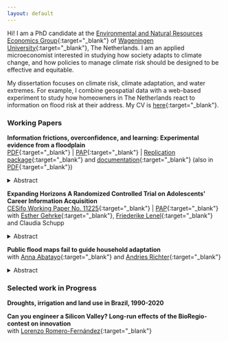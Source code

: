 ```yaml
---
layout: default
---
```


Hi! I am a PhD candidate at the [Environmental and Natural Resources Economics Group](https://www.wur.nl/en/Research-Results/Chair-groups/Social-Sciences/Environmental-Economics-and-Natural-Resources-Group.htm){:target="_blank"} of [Wageningen University](https://www.wur.nl/){:target="_blank"}, The Netherlands. I am an applied microeconomist interested in studying how society adapts to climate change, and how policies to manage climate risk should be designed to be effective and equitable.

My dissertation focuses on climate risk, climate adaptation, and water extremes. For example, I combine geospatial data with a web-based experiment to study how homeowners in The Netherlands react to information on flood risk at their address. My CV is [here](/CV.pdf){:target="_blank"}.

### Working Papers

<b>Information frictions, overconfidence, and learning: Experimental evidence from a floodplain</b> \
[PDF](https://drive.google.com/file/d/12N7N-KCTPBidlzxtHDkb5e8cirPAoJeh/view?usp=sharing){:target="_blank"} | [PAP](https://osf.io/yxc3m){:target="_blank"} | [Replication package](https://github.com/SofiaBadini/experiment_floodplain){:target="_blank"} and [documentation](https://experiment-floodplain.readthedocs.io/en/latest/){:target="_blank"} (also in [PDF](https://experiment-floodplain.readthedocs.io/\_/downloads/en/latest/pdf/){:target="_blank"})
<details><summary><abstract>Abstract</abstract></summary> I use an online experiment to study whether offering information to floodplain residents is sufficient to change their perceived risk exposure and demand for insurance. Participants are offered information on the flood risk profile at their address and on the national rules over compensation of flood damages. I find that respondents tend to misperceive their risk category according to publicly available flood maps, but express high levels of confidence in their guesses. When not prompted to engage with the information they are offered, one third of them read nothing. When prompted to read information on their risk profile, respondents —particularly residents of high risk areas— tend to stop reading any further and report a lower willingness-to-pay for insurance, but do not update their beliefs differently on average. Spontaneous comments from participants suggest backlash to information emphasizing personal responsibility, concern over their house losing value, distrust towards information from government and media, and aversion to insurance companies.
 </details>

<b>Expanding Horizons A Randomized Controlled Trial on Adolescents' Career Information Acquisition</b> \
[CESifo Working Paper No. 11225](https://www.cesifo.org/en/publications/2024/working-paper/expanding-horizons-randomized-controlled-trial-adolescents-career){:target="_blank"} | [PAP](https://www.socialscienceregistry.org/trials/5461){:target="_blank"} \
with [Esther Gehrke](https://www.esthergehrke.com/){:target="_blank"}, [Friederike Lenel](https://www.pik-potsdam.de/members/flenel){:target="_blank"} and Claudia Schupp
<details><summary><abstract>Abstract</abstract></summary> We implement a randomized controlled trial in a low-income context to investigate whether students in lower-secondary school acquire information about potential career paths more effectively if this information is ordered by the congruence be- tween the careers and the students’ personality and preceded by a task that allows students to explore their own interests. We find that self-exploration in combination with the personalized display increases students’ information acquisition. Stu- dents also read about more diverse career paths. In particular, low-performing students shift their focus from occupations that require a university education towards potentially more achievable careers that require a high-school degree. </details>

<b>Public flood maps fail to guide household adaptation</b> \
with [Anna Abatayo](https://annabatayo.com/){:target="_blank"} and [Andries Richter](https://andriesrichter.com/){:target="_blank"}
<details><summary><abstract>Abstract</abstract></summary> Flooding is one of the most damaging natural disasters worldwide, disproportionately affecting vulnerable communi- ties. Climate change is expected to increase the frequency and intensity of flooding, necessitating effective adaptation across all levels of society. While higher expected flood damages call for stronger household adaptation, limited access to information and lacking resources may prevent optimal decisions. Despite advances in flood mapping and research on household adapta- tion, the link between expected damages and adaptation decisions remains unknown. Here, we study the relationship between household adaptation measures and flood exposure in the Netherlands – a “best case scenario” due to its accurate flood risk information and recent flood experiences. Using publicly available flood maps, a national hydraulic model, and a large-scale survey, we reveal a significant mismatch between private adaptation measures and objective flood risks. Expected damages could be reduced substantially if high-risk households invested more in adaptation relative to low-risk households. We also uncover high spatial heterogeneity in both flood risk and adaptation, posing challenges to identify vulnerable areas and sup- port adaptation efforts. These findings provide critical insights into the effectiveness of household adaptation, which holds important implications for public adaptation and policy design. </details>

### Selected work in Progress

<b>Droughts, irrigation and land use in Brazil, 1990-2020</b>

<b>Can you engineer a Silicon Valley? Long-run effects of the BioRegio-contest on innovation</b> \
with [Lorenzo Romero-Fernández](https://sites.google.com/view/lorenzo-romero-fernandez){:target="_blank"}
